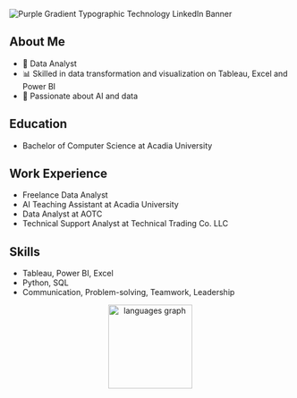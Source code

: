 
![Purple Gradient Typographic Technology LinkedIn Banner](https://github.com/Sreshta05/Sreshta05/assets/76899515/5870df0d-9380-48a4-b247-1dbf439979aa)

## About Me
- 💼 Data Analyst
- 📊 Skilled in data transformation and visualization on Tableau, Excel and Power BI
- 🤖 Passionate about AI and data

## Education
- Bachelor of Computer Science at Acadia University

## Work Experience
- Freelance Data Analyst
- AI Teaching Assistant at Acadia University
- Data Analyst at AOTC
- Technical Support Analyst at Technical Trading Co. LLC

## Skills
- Tableau, Power BI, Excel
- Python, SQL
- Communication, Problem-solving, Teamwork, Leadership

<div align="center">
  <img src="https://github-readme-stats.vercel.app/api/top-langs?username=Sreshta05&locale=en&hide_title=false&layout=compact&card_width=320&langs_count=5&theme=dracula&hide_border=false&order=2" height="150" alt="languages graph"  />
</div>

###
<!--
**Sreshta05/Sreshta05** is a ✨ _special_ ✨ repository because its `README.md` (this file) appears on your GitHub profile.

Here are some ideas to get you started:

- 🔭 I’m currently working on ...
- 🌱 I’m currently learning ...
- 👯 I’m looking to collaborate on ...
- 🤔 I’m looking for help with ...
- 💬 Ask me about ...
- 📫 How to reach me: ...
- 😄 Pronouns: ...
- ⚡ Fun fact: ...
-->
